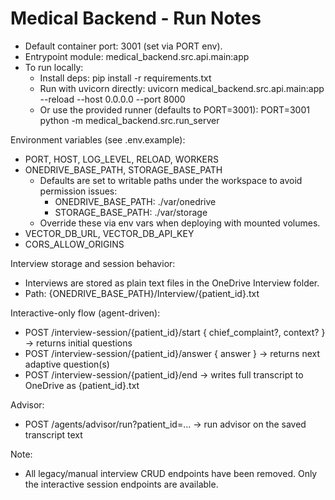 # Medical Backend - Run Notes

- Default container port: 3001 (set via PORT env).
- Entrypoint module: medical_backend.src.api.main:app
- To run locally:
  - Install deps: pip install -r requirements.txt
  - Run with uvicorn directly:
    uvicorn medical_backend.src.api.main:app --reload --host 0.0.0.0 --port 8000
  - Or use the provided runner (defaults to PORT=3001):
    PORT=3001 python -m medical_backend.src.run_server

Environment variables (see .env.example):
- PORT, HOST, LOG_LEVEL, RELOAD, WORKERS
- ONEDRIVE_BASE_PATH, STORAGE_BASE_PATH
  - Defaults are set to writable paths under the workspace to avoid permission issues:
    - ONEDRIVE_BASE_PATH: ./var/onedrive
    - STORAGE_BASE_PATH: ./var/storage
  - Override these via env vars when deploying with mounted volumes.
- VECTOR_DB_URL, VECTOR_DB_API_KEY
- CORS_ALLOW_ORIGINS

Interview storage and session behavior:
- Interviews are stored as plain text files in the OneDrive Interview folder.
- Path: {ONEDRIVE_BASE_PATH}/Interview/{patient_id}.txt

Interactive-only flow (agent-driven):
- POST /interview-session/{patient_id}/start { chief_complaint?, context? } -> returns initial questions
- POST /interview-session/{patient_id}/answer { answer } -> returns next adaptive question(s)
- POST /interview-session/{patient_id}/end -> writes full transcript to OneDrive as {patient_id}.txt

Advisor:
- POST /agents/advisor/run?patient_id=... -> run advisor on the saved transcript text

Note:
- All legacy/manual interview CRUD endpoints have been removed. Only the interactive session endpoints are available.
